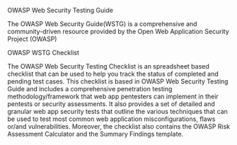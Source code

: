 


OWASP Web Security Testing Guide

The OWASP Web Security Guide(WSTG) is a comprehensive and community-driven resource provided by the Open Web Application Security Project (OWASP)


OWASP WSTG Checklist

The OWASP Web Security Testing Checklist is an spreadsheet based checklist that can be used to help you track the status of completed and pending test cases.
This checklist is based in OWASP Web Security Testing Guide and includes a comprehensive penetration testing methodology/framework that web app pentesters can implement in their pentests or security assessments.
It also provides a set of detailed and granular web app security tests that outline the various techniques that can be used to test most common web application misconfigurations, flaws or/and vulnerabilities.
Moreover, the checklist also contains the OWASP Risk Assessment Calculator and the Summary Findings template.